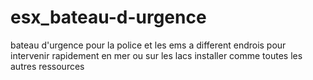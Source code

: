 # esx_bateau-d-urgence
bateau d'urgence pour la police et les ems a different endrois pour intervenir rapidement en mer ou sur les lacs
installer comme toutes les autres ressources
